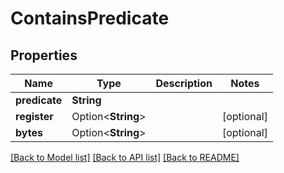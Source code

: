 # ContainsPredicate

## Properties

Name | Type | Description | Notes
------------ | ------------- | ------------- | -------------
**predicate** | **String** |  | 
**register** | Option<**String**> |  | [optional]
**bytes** | Option<**String**> |  | [optional]

[[Back to Model list]](../README.md#documentation-for-models) [[Back to API list]](../README.md#documentation-for-api-endpoints) [[Back to README]](../README.md)


